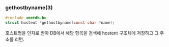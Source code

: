 ### gethostbyname(3)
```c
#include <netdb.h>
struct hostent *gethostbyname(const char *name);
```
호스트명을 인자로 받아 DB에서 해당 항목을 검색해 hostent 구조체에 저장하고 그 주소를 리턴.